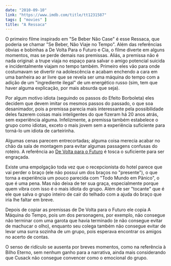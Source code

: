 ```yaml
---
date: "2010-09-10"
link: "https://www.imdb.com/title/tt1231587"
tags: [ "movies" ]
title: "A Ressaca"
---
```

O primeiro filme inspirado em "Se Beber Não Case" é esse Ressaca, que poderia se chamar "Se Beber, Não Viaje no Tempo". Além das referências óbvias e bobinhas a De Volta Para o Futuro e Cia, o filme diverte em alguns momentos, mas se perde demais nas premissas. Aliás, a premissa não é nada original: a trupe viaja no espaço para salvar o amigo potencial suicida e incidentalmente viajam no tempo também. Primeiro eles vão para onde costumavam se divertir na adolescência e acabam enchendo a cara em uma banheira ao ar livre que se revela ser uma máquina do tempo com a adição de um "ingrediente ilegal" de um energético russo (sim, tem que haver alguma explicação, por mais absurda que seja).

Por algum motivo idiota (seguindo os passos do Efeito Borboleta) eles decidem que devem imitar os mesmos passos do passado, o que soa desanimador, pois a premissa parecia mais interessante pela possibilidade deles fazerem coisas mais inteligentes do que fizeram há 20 anos atrás, sem experiência alguma. Infelizmente, a premissa também estabelece o grupo como idiotas, exceto o mais jovem sem a experiência suficiente para torná-lo um idiota de carteirinha.

Algumas cenas parecem entrecortadas; alguma coisa merecia acabar no chão da sala de montagem para evitar algumas passagens confusas do roteiro. A referência ao [De Volta para o Futuro] é tosca o suficiente para ser engraçada.

Existe uma empolgação toda vez que o recepcionista do hotel parece que vai perder o braço (ele não possui um dos braços no "presente"), o que torna a experiência um pouco parecida com "Todo Mundo em Pânico", o que é uma pena. Mas não deixa de ter sua graça, especialmente porque quem vibra com isso é o mais idiota do grupo. Além de ser "tocante" que é ele que salva o grupo inteiro de cair do telhado com a ajuda do braço que iria lhe faltar em breve.

Depois de copiar as premissas de De Volta para o Futuro ele copia A Máquina do Tempo, pois um dos personagens, por exemplo, não consegue não terminar com uma garota que havia terminado (e não consegue evitar de machucar o olho), enquanto seu colega também não consegue evitar de levar uma surra sozinha de um grupo, pois esperava encontrar os amigos no acerto de contas.

O senso de ridículo se ausenta por breves momentos, como na referência à Bilho Eterno, sem nenhum ganho para a narrativa, ainda mais considerando que Cusack não consegue convencer como o emocional do grupo.

[De Volta para o Futuro]: /de-volta-para-o-futuro
